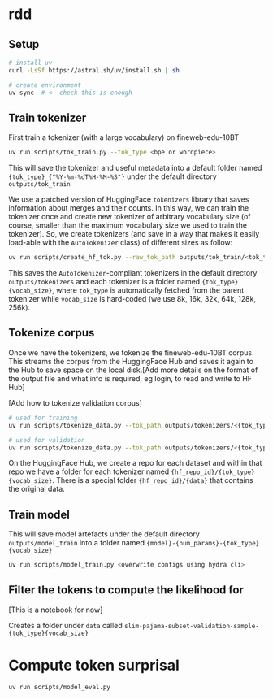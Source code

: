 # rdd


## Setup

```bash
# install uv
curl -LsSf https://astral.sh/uv/install.sh | sh

# create environment
uv sync  # <- check this is enough
```

## Train tokenizer

First train a tokenizer (with a large vocabulary) on fineweb-edu-10BT

```bash
uv run scripts/tok_train.py --tok_type <bpe or wordpiece>
```

This will save the tokenizer and useful metadata into a default folder named `{tok_type}_{"%Y-%m-%dT%H-%M-%S"}` under the default directory `outputs/tok_train`

We use a patched version of HuggingFace `tokenizers` library that saves information about merges and their counts. In this way, we can train the tokenizer once and create new tokenizer of arbitrary vocabulary size (of course, smaller than the maximum vocabulary size we used to train the tokenizer). So, we create tokenizers (and save in a way that makes it easily load-able with the `AutoTokenizer` class) of different sizes as follow:

```bash
uv run scripts/create_hf_tok.py --raw_tok_path outputs/tok_train/<tok_type}_{"%Y-%m-%dT%H-%M-%S"}>
```

This saves the `AutoTokenizer`-compliant tokenizers in the default directory `outputs/tokenizers` and each tokenizer is a folder named `{tok_type}{vocab_size}`, where `tok_type` is automatically fetched from the parent tokenizer while `vocab_size` is hard-coded (we use 8k, 16k, 32k, 64k, 128k, 256k).


## Tokenize corpus

Once we have the tokenizers, we tokenize the fineweb-edu-10BT corpus. This streams the corpus from the HuggingFace Hub and saves it again to the Hub to save space on the local disk.[Add more details on the format of the output file and what info is required, eg login, to read and write to HF Hub] 

[Add how to tokenize validation corpus]

```bash
# used for training
uv run scripts/tokenize_data.py --tok_path outputs/tokenizers/<{tok_type}{vocab_size}> --dataset_name fineweb-edu-10BT

# used for validation
uv run scripts/tokenize_data.py --tok_path outputs/tokenizers/<{tok_type}{vocab_size}> --dataset_name slim-pajama-subset-validation
```

On the HuggingFace Hub, we create a repo for each dataset and within that repo we have a folder for each tokenizer named `{hf_repo_id}/{tok_type}{vocab_size}`. There is a special folder `{hf_repo_id}/{data}` that contains the original data.


## Train model

This will save model artefacts under the default directory `outputs/model_train` into a folder named `{model}-{num_params}-{tok_type}{vocab_size}`

```bash
uv run scripts/model_train.py <overwrite configs using hydra cli>
```


## Filter the tokens to compute the likelihood for

[This is a notebook for now]

Creates a folder under `data` called `slim-pajama-subset-validation-sample-{tok_type}{vocab_size}`


# Compute token surprisal

```bash
uv run scripts/model_eval.py
```



